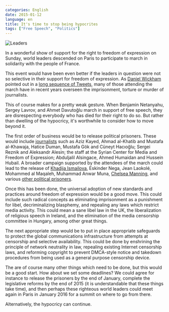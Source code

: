 ```yaml
---
categories: English
date: 2015-01-12
language: en
title: It's time to stop being hypocrites
tags: ["Free Speech", "Politics"]
---
```


![Leaders](http://www.independent.co.uk/incoming/article9972887.ece/alternates/w620/paris-march-wide-shot.jpg)

In a wonderful show of support for the right to freedom of expression on Sunday, world leaders descended on Paris to participate to march in solidarity with the people of France.

This event would have been even better if the leaders in question were not so selective in their support for freedom of expression. As [Daniel Wickham][2] pointed out in a [long sequence of Tweets][1], many of those attending the march have in recent years overseen the imprisonment, torture or murder of journalists.

This of course makes for a pretty weak gesture. When Benjamin Netanyahu, Sergey Lavrov, and Ahmet Davutoğlu march in support of free speech, they are disrespecting everybody who has died for their right to do so. But rather than dwelling of the hypocricy, it's worthwhile to consider how to move beyond it.

The first order of business would be to release political prisoners. These would include [journalists][3] such as Aziz Kayed, Ahmad al-Khatib and Mustafa al-Khawaja, Hatice Duman, Mustafa Gök and Cüneyt Hacıoğlu; Sergei Reznik and Aleksandr Alesin; the staff at the Syrian Center for Media and Freedom of Expression; Abduljalil Alsingace, Ahmed Humaidan and Hussein Hubail. A broader campaign supported by the attendees of the march could lead to the release of [Khadija Ismailova][4], Eskinder Nega, Jean Laokolé, Mohammed al Maqaleh, Muhammad Anwar Muna, [Chelsea Manning][6], and various [other political prisoners][5].

Once this has been done, the universal adoption of new standards and practices around freedom of expression would be a good move. This could include such radical concepts as eliminating imprisonment as a punishment for libel, decriminalizing blasphemy, and repealing any laws which restrict media activity. This could mean a sane libel law in the UK, the liberalization of religious speech in Ireland, and the elimination of the media censorship committee in Hungary, among other great things.

The next appropriate step would be to put in place appropriate safeguards to protect the global communications infrastructure from attempts at censorship and selective availability. This could be done by enshrining the principle of network neutrality in law, repealing existing Internet censorship laws, and reforming copyright to prevent DMCA-style notice and takedown procedures from being used as a general purpose censorship device.

The are of course many other things which need to be done, but this would be a good start. How about we set some deadlines? We could agree for instance to release the prisoners by the end of January, complete the legislative reforms by the end of 2015 (it is understandable that these things take time), and then perhaps these righteous world leaders could meet again in Paris in January 2016 for a summit on where to go from there.

Alternatively, the hypocricy can continue.


 [1]: http://mic.com/articles/108166/one-student-s-epic-tweets-call-out-the-biggest-hypocrites-marching-for-free-speech-in-paris
 [2]: https://twitter.com/DanielWickham93
 [3]: http://cpj.org/imprisoned/2014.php
 [4]: http://occrp.org/free-khadija-ismayilova/
 [5]: http://threatened.globalvoicesonline.org/
 [6]: http://www.chelseamanning.org/
